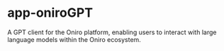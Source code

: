 # app-oniroGPT
A GPT client for the Oniro platform, enabling users to interact with large language models within the Oniro ecosystem.
